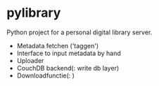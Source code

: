 # pylibrary
Python project for a personal digital library server.


- Metadata fetchen ('taggen')
- Interface to input metadata by hand
- Uploader
- CouchDB backend(: write db layer)
- Downloadfunctie(: )
